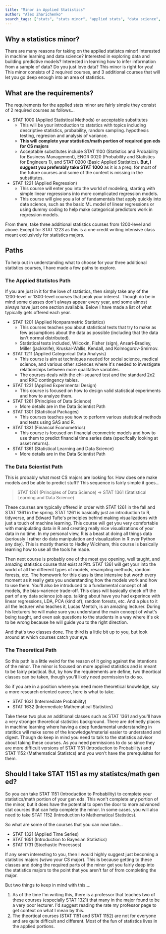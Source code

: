```yaml
---
title: "Minor in Applied Statistics"
author: "Alex Zharichenko"
search_tags: ["stats", "stats minor", "applied stats", "data science", "data", "statistics", "statistics minor"]
---
```


## Why a statistics minor?

There are many reasons for taking on the applied statistcs minor! Interested in machine learning and data science? Interested in exploring data and building predictive models? Interested in learning how to infer information from a sample of data? Do you just love data? This minor is right for you! This minor consists of 2 required courses, and 3 additional courses that will let you go deep enough into an area of statistics.

## What are the requirements?

The requirements for the applied stats minor are fairly simple they consist of 2 required courses as follows...

- STAT 1000 (Applied Statistical Methods) or acceptable substitutes
    - This will be your introduction to statstics with topics including descriptive statistics, probability, random sampling. hypothesis testing, regresion and analysis of variance.
    - **This will complete your statistics/math portion of required gen eds for CS majors**
    - Acceptable substitutes include STAT 1100 (Statistics and Probability for Business Management), ENGR 0020 (Probability and Statistics for Engineers 1), and STAT 0200 (Basic Applied Statistics). **But, I suggest you preferably take STAT 1000** as it is a preq. for most of the future courses and some of the content is missing in the substitutes.
- STAT 1221 (Applied Regression)
    - This course will enter you into the world of modeling, starting with simple linear regressions into more complicated regression models.
    - This course will give you a lot of fundamentals that apply quickly into data science, such as the basic ML model of linear regressions or using dummy coding to help make categorical predictors work in regression models.

From there, take three additional statistics courses from 1200-level and above. Except for STAT 1223 as this is a one credit writing intensive class meant exclusively for statistics majors.

## Paths

To help out in understanding what to choose for your three additional statistics courses, I have made a few paths to explore.

### The Applied Statistcs Path

If you are just in it for the love of statistics, then simply take any of the 1200-level or 1300-level courses that peak your interest. Though do be in mind some classes don't always appear every year, and some almost always have just one section available. Below I have made a list of what typically gets offered each year.

- STAT 1201 (Applied Nonparametric Statistics)
    - This courses teaches you about statistical tests that try to make as few assumptions about the data as possible (including that the data isn't normal distributed).
    - Statistical tests included, Wilcoxin, Fisher (sign), Ansari-Bradley, Miller (jackknife), Kruskal-Wallis, Kendall, and Kolmogorov-Smirnov.
- STAT 1211 (Applied Categorical Data Analysis)
    - This course is aim at techniques needed for social science, medical science, and various other sciences where it's needed to investigate relationships between more qualitative variables.
    - The courses deals with the chi-squared test and the standard 2x2 and RXC contingency tables.
- STAT 1231 (Applied Experimental Design)
    - This course is focused on how to design valid statistical experiments and how to analyze them.
- STAT 1261 (Principles of Data Science)
    - More details are in the Data Scientist Path
- STAT 1301 (Statistical Packages)
    - This courses teaches you how to perform various statistical methods and tests using SAS and R.
- STAT 1331 (Financial Econometrics)
    - This course is focused on financial econmetric models and how to use them to predict financial time series data (specifcally looking at asset returns).
- STAT 1361 (Statistical Learning and Data Science)
    - More details are in the Data Scientist Path

### The Data Scientist Path

This is probably what most CS majors are looking for. How does one make models and be able to predict stuff? This sequence is fairly simple it goes...

> STAT 1261 (Principles of Data Science) -> STAT 1361 (Statistical Learning and Data Science)

These courses are typically offered in order with STAT 1261 in the fall and STAT 1361 in the spring. STAT 1261 is basically just an introduction to R, tidyverse, and Edward Tufte's principles behind making visualizations with just a touch of machine learning. This course will get you very comfortable with manipulating data in R and creating really nice visualizations of your data in no time. In my personal view, R is a beast at doing all things data (seriously I rather do data manipulation and visualization in R over Python any day). This is mostly thanks to Hadley Wickham, this course is basically learning how to use all the tools he made.

Then next course is probably one of the most eye opening, well taught, and amazing statistics course that exist at Pitt. STAT 1361 will get your into the world of all the different types of models, resampling methods, random forests, etc. The homework for this class is time intensive but worth every moment as it really gets you understanding how the models work and how to use them. You'll also be introduced to a fundamental concept of all models, the bias-varience trade-off. This class will basically check off the part of any data science job app. talking about have you had experince with linear regressions, LDA, PCA (kind of), random forests, etc. And a plus to it all the lecturer who teaches it, Lucas Mentch, is an amazing lecturer. During his lecturers he will make sure you understand the main concept of what's being taught, and even ask questions to the students in a way where it's ok to be wrong because he will guide you to the right direction.

And that's two classes done. The third is a little bit up to you, but look around at which courses catch your eye.

### The Theoretical Path

So this path is a little weird for the reason of it going against the intentions of the minor. The minor is focused on more applied statistics and is meant to be fairly practical. But, by how the requirements are define, two theortical classes can be taken, though you'll likely need permission to do so. 

So if you are in a position where you need more theoretical knowledge, say a more research oriented career, here is what to take.

- STAT 1631 (Intermediate Probability)
- STAT 1632 (Intermediate Mathematical Statistics)

Take these two plus an additional classes such as STAT 1361 and you'll have a very stronger theoretical statistics background. There are definetly places in machine learning where having a deep fundamental understanding in statitics will make some of the knowledge/material easier to understand and digest. Though do keep in mind you need to talk to the statistics advisor about taking these courses. As you need permissions to do so since they are more difficult versions of STAT 1151 (Introduction to Probability) and STAT 1152 (Mathematical Statistcs) and you won't have the prerequisites for them.


## Should I take STAT 1151 as my statistcs/math gen ed?

So you can take STAT 1151 (Introduction to Probability) to complete your statistics/math portion of your gen eds. This won't complete any portion of the minor, but it does have the potential to open the door to more advanced stat courses that can help complete the minor. In some cases, you will also need to take STAT 1152 (Introduction to Mathematical Statistics).

So what are some of the courses that you can now take...

- STAT 1321 (Applied Time Series)
- STAT 1651 (Introduction to Bayesian Statistics)
- STAT 1731 (Stochastic Processes)

If any seem interesting to you, then I would highly suggest just becoming a statistics majors (w/wo your CS major). This is because getting to these classes and doing the required parts of the minor get you fairly deep into the statistics majors to the point that you aren't far of from completing the major.

But two things to keep in mind with this....

1. As of the time I'm writing this, there is a professor that teaches two of these courses (especially STAT 1321) that many in the major found to be a very poor lecturer. I'd suggest reading the rate my professor page to get context on what I mean by this.
2. The theortical courses (STAT 1151 and STAT 1152) are not for everyone and are quite difficult and different. Most of the fun of statistics lives in the applied portions.
